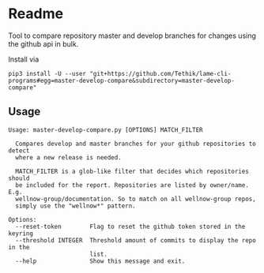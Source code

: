 # Readme

Tool to compare repository master and develop branches for changes using the github api in bulk.

Install via
```
pip3 install -U --user "git+https://github.com/Tethik/lame-cli-programs#egg=master-develop-compare&subdirectory=master-develop-compare"
```

## Usage
```
Usage: master-develop-compare.py [OPTIONS] MATCH_FILTER

  Compares develop and master branches for your github repositories to detect
  where a new release is needed.

  MATCH_FILTER is a glob-like filter that decides which repositories should
  be included for the report. Repositories are listed by owner/name. E.g.
  wellnow-group/documentation. So to match on all wellnow-group repos,
  simply use the "wellnow*" pattern.

Options:
  --reset-token        Flag to reset the github token stored in the keyring
  --threshold INTEGER  Threshold amount of commits to display the repo in the
                       list.
  --help               Show this message and exit.
```